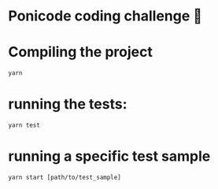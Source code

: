 # Ponicode coding challenge 🦄

# Compiling the project
```
yarn
```
# running the tests:
```
yarn test
```
# running a specific test sample
```
yarn start [path/to/test_sample]
```
